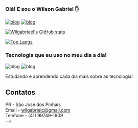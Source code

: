 ### Olá! E sou o Wilson Gabriel ✋
[![blog](https://img.shields.io/badge/Instagram-E4405F?style=for-the-badge&logo=instagram&logoColor=white)](https://www.instagram.com/wilgabb/)
[![blog](https://img.shields.io/badge/LinkedIn-0077B5?style=for-the-badge&logo=linkedin&logoColor=white)](https://www.linkedin.com/in/wilson-gabriel-da-cunha-p-045087211/)


[![Wilgabrieel's GitHub stats](https://github-readme-stats.vercel.app/api?username=Wilgabrieel)](https://github.com/Wilgabrieel/github-readme-stats)

[![Top Langs](https://github-readme-stats.vercel.app/api/top-langs/?username=Wilgabrieel)](https://github.com/Wilgabrieel/github-readme-stats)

### Tecnologia que eu uso no meu dia a dia!

![blog](https://img.shields.io/badge/SQL-239120?&style=for-the-badge&logo=css3&logoColor=white)
![blog](https://img.shields.io/badge/PYHTON-239120?style=for-the-badge&logo=html5&logoColor=white)

Estudando e aprendendo cada dia mais sobre as tecnologia!

## Contatos

PR - São José dos Pinhais <br>
Email - wilgabrielc@gmail.com <br>
Telefone - (41) 99749-1909 <br>
-->
